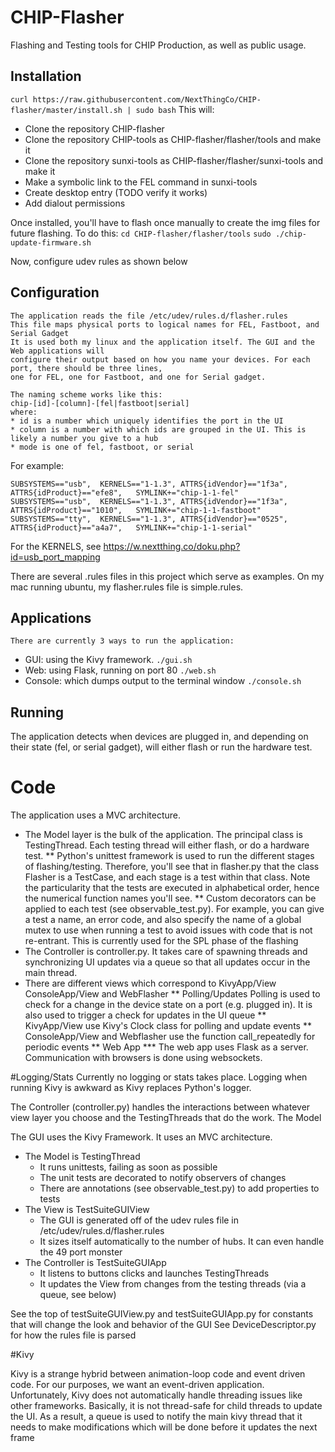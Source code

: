 # CHIP-Flasher
Flashing and Testing tools for CHIP Production, as well as public usage.

## Installation
`curl https://raw.githubusercontent.com/NextThingCo/CHIP-flasher/master/install.sh | sudo bash`
This will:
* Clone the repository CHIP-flasher
* Clone the repository CHIP-tools as CHIP-flasher/flasher/tools and make it
* Clone the repository sunxi-tools as CHIP-flasher/flasher/sunxi-tools and make it
* Make a symbolic link to the FEL command in sunxi-tools
* Create desktop entry (TODO verify it works)
* Add dialout permissions

Once installed, you'll have to flash once manually to create the img files for future flashing. To do this:
`cd CHIP-flasher/flasher/tools`
`sudo ./chip-update-firmware.sh`

Now, configure udev rules as shown below

## Configuration
    The application reads the file /etc/udev/rules.d/flasher.rules
    This file maps physical ports to logical names for FEL, Fastboot, and Serial Gadget
    It is used both my linux and the application itself. The GUI and the Web applications will
    configure their output based on how you name your devices. For each port, there should be three lines, 
    one for FEL, one for Fastboot, and one for Serial gadget.
    
    The naming scheme works like this:
    chip-[id]-[column]-[fel|fastboot|serial]
    where:
    * id is a number which uniquely identifies the port in the UI
    * column is a number with which ids are grouped in the UI. This is likely a number you give to a hub
    * mode is one of fel, fastboot, or serial
For example:
```
SUBSYSTEMS=="usb",  KERNELS=="1-1.3", ATTRS{idVendor}=="1f3a", ATTRS{idProduct}=="efe8",   SYMLINK+="chip-1-1-fel"
SUBSYSTEMS=="usb",  KERNELS=="1-1.3", ATTRS{idVendor}=="1f3a", ATTRS{idProduct}=="1010",   SYMLINK+="chip-1-1-fastboot"
SUBSYSTEMS=="tty",  KERNELS=="1-1.3", ATTRS{idVendor}=="0525", ATTRS{idProduct}=="a4a7",   SYMLINK+="chip-1-1-serial"
```
For the KERNELS, see https://w.nextthing.co/doku.php?id=usb_port_mapping

There are several .rules files in this project which serve as examples. On my mac running ubuntu, my flasher.rules file is simple.rules.

## Applications
    There are currently 3 ways to run the application:
* GUI: using the Kivy framework. 
`./gui.sh`
* Web: using Flask, running on port 80
`./web.sh`
* Console: which dumps output to the terminal window
`./console.sh`

## Running
The application detects when devices are plugged in, and depending on their state (fel, or serial gadget), will either flash or run the hardware test.

# Code
The application uses a MVC architecture.
* The Model layer is the bulk of the application. The principal class is TestingThread. Each testing thread will either flash, or do a hardware test.
** Python's unittest framework is used to run the different stages of flashing/testing. Therefore, you'll see that in flasher.py that the class Flasher is a TestCase, and each stage is
a test within that class. Note the particularity that the tests are executed in alphabetical order, hence the numerical function names you'll see. 
** Custom decorators can be applied to each test (see observable_test.py). For example, you can give a test a name, an error code, and also specify the name of a 
global mutex to use when running a test to avoid issues with code that is not re-entrant. This is currently used for the SPL phase of the flashing
* The Controller is controller.py. It takes care of spawning threads and synchronizing UI updates via a queue so that all updates occur in the main thread.
* There are different views which correspond to KivyApp/View ConsoleApp/View and WebFlasher
** Polling/Updates
Polling is used to check for a change in the device state on a port (e.g. plugged in). It is also used to
trigger a check for updates in the UI queue
** KivyApp/View use Kivy's Clock class for polling and update events
** ConsoleApp/View and Webflasher use the function call_repeatedly for periodic events
** Web App
*** The web app uses Flask as a server. Communication with browsers is done using websockets.

#Logging/Stats
Currently no logging or stats takes place. Logging when running Kivy is awkward as Kivy replaces Python's logger.


The Controller (controller.py) handles the interactions between whatever view layer you choose and the TestingThreads that do the work.
The Model 

The GUI uses the Kivy Framework. It uses an MVC architecture.

* The Model is TestingThread
   * It runs unittests, failing as soon as possible
   * The unit tests are decorated to notify observers of changes
   * There are annotations (see observable_test.py) to add properties to tests
* The View is TestSuiteGUIView
   * The GUI is generated off of the udev rules file in /etc/udev/rules.d/flasher.rules
   * It sizes itself automatically to the number of hubs. It can even handle the 49 port monster
* The Controller is TestSuiteGUIApp
   * It listens to buttons clicks and launches TestingThreads
   * It updates the View from changes from the testing threads (via a queue, see below)

See the top of testSuiteGUIView.py and testSuiteGUIApp.py for constants that will change
the look and behavior of the GUI
See DeviceDescriptor.py for how the rules file is parsed

#Kivy

Kivy is a strange hybrid between animation-loop code and event driven code. For our purposes,
we want an event-driven application. Unfortunately, Kivy does not automatically handle threading
issues like other frameworks. Basically, it is not thread-safe for child threads to update the UI.
As a result, a queue is used to notify the main kivy thread that it needs to make modifications
which will be done before it updates the next frame